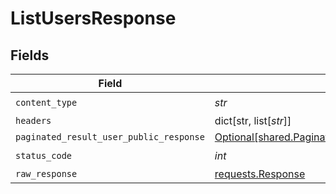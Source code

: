 # ListUsersResponse


## Fields

| Field                                                                                                          | Type                                                                                                           | Required                                                                                                       | Description                                                                                                    |
| -------------------------------------------------------------------------------------------------------------- | -------------------------------------------------------------------------------------------------------------- | -------------------------------------------------------------------------------------------------------------- | -------------------------------------------------------------------------------------------------------------- |
| `content_type`                                                                                                 | *str*                                                                                                          | :heavy_check_mark:                                                                                             | N/A                                                                                                            |
| `headers`                                                                                                      | dict[str, list[*str*]]                                                                                         | :heavy_minus_sign:                                                                                             | N/A                                                                                                            |
| `paginated_result_user_public_response`                                                                        | [Optional[shared.PaginatedResultUserPublicResponse]](../../models/shared/paginatedresultuserpublicresponse.md) | :heavy_minus_sign:                                                                                             | N/A                                                                                                            |
| `status_code`                                                                                                  | *int*                                                                                                          | :heavy_check_mark:                                                                                             | N/A                                                                                                            |
| `raw_response`                                                                                                 | [requests.Response](https://requests.readthedocs.io/en/latest/api/#requests.Response)                          | :heavy_minus_sign:                                                                                             | N/A                                                                                                            |
